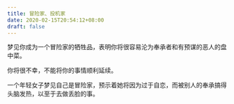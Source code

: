 ```yaml
---
title: 冒险家、投机家
date: 2020-02-15T20:54:12+08:00
draft: false
---
```


梦见你成为一个冒险家的牺牲品，表明你将很容易沦为奉承者和有预谋的恶人的盘中菜。

你将很不幸，不能将你的事情顺利延续。

一个年轻女子梦见自己是冒险家，预示着她将因为过于自恋，而被别人的奉承搞得头脑发热，以至于去做丢脸的事。

